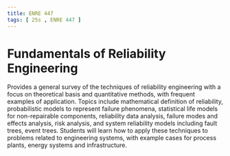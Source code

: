 ```yaml
---
title: ENRE 447
tags: [ 25s , ENRE 447 ]
---
```


# Fundamentals of Reliability Engineering

Provides a general survey of the techniques of reliability engineering with a focus on theoretical basis and quantitative methods, with frequent examples of application. Topics include mathematical definition of reliability, probabilistic models to represent failure phenomena, statistical life models for non-repairable components, reliability data analysis, failure modes and effects analysis, risk analysis, and system reliability models including fault trees, event trees. Students will learn how to apply these techniques to problems related to engineering systems, with example cases for process plants, energy systems and infrastructure.
